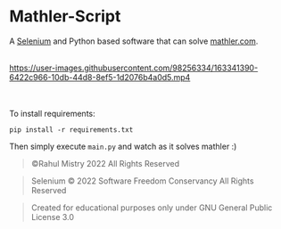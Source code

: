 # Mathler-Script

A [Selenium](https://www.selenium.dev/) and Python based software that can solve [mathler.com](https://www.mathler.com/).<br><br>

https://user-images.githubusercontent.com/98256334/163341390-6422c966-10db-44d8-8ef5-1d2076b4a0d5.mp4

<br><br>
To install requirements:<br>

```
pip install -r requirements.txt
```

Then simply execute `main.py` and watch as it solves mathler :)

> ©Rahul Mistry 2022 All Rights Reserved

> Selenium © 2022 Software Freedom Conservancy All Rights Reserved

> Created for educational purposes only under GNU General Public License 3.0
